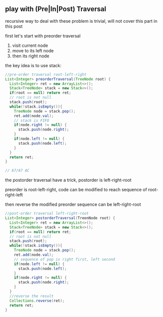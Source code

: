 ## play with (Pre|In|Post) Traversal

recursive way to deal with these problem is trivial, will not cover this part in this post

first let's start with preorder traversal

1. visit current node
2. move to its left node
3. then its right node

the key idea is to use stack:

```java
//pre-order traversal root-left-right
List<Integer> preorderTraversal(TreeNode root) {
  List<Integer> ret = new ArrayList<>();
  Stack<TreeNode> stack = new Stack<>();
  if(root == null) return ret;
  // root is not null
  stack.push(root);
  while(!stack.isEmpty()){
    TreeNode node = stack.pop();
    ret.add(node.val);
    // stack is FIFO
   	if(node.right != null) {
      stack.push(node.right);
   	}
    if(node.left != null) {
      stack.push(node.left);
    }
  }
  return ret;
}

// 67/67 AC
```



the postorder traversal have a trick, postorder is left-right-root

preorder is root-left-right, code can be modified to reach sequence of root-right-left

then reverse the modified preorder sequence can be left-right-root

```java
//post-order traversal left-right-root
List<Integer> postorderTraversal(TreenNode root) {
  List<Integer> ret = new ArrayList<>();
  Stack<TreeNode> stack = new Stack<>();
  if(root == null) return ret;
  // root is not null
  stack.push(root);
  while(!stack.isEmpty()){
    TreeNode node = stack.pop();
    ret.add(node.val);
    // sequence of pop is right first, left second
    if(node.left != null) {
      stack.push(node.left);
    }
   	if(node.right != null) {
      stack.push(node.right);
   	}
  }
  //reverse the result
  Collections.reverse(ret);
  return ret;
}
```




